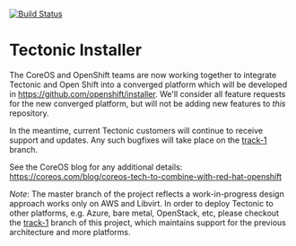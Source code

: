 [![Build Status](https://travis-ci.org/openshift/installer.svg?branch=master)](https://travis-ci.org/openshift/installer)

# Tectonic Installer

The CoreOS and OpenShift teams are now working together to integrate Tectonic and Open Shift into a converged platform which will be developed in https://github.com/openshift/installer. We'll consider all feature requests for the new converged platform, but will not be adding new features to _this_ repository.

In the meantime, current Tectonic customers will continue to receive support and updates. Any such bugfixes will take place on the [track-1](https://github.com/coreos/tectonic-installer/tree/track-1) branch.

See the CoreOS blog for any additional details:
https://coreos.com/blog/coreos-tech-to-combine-with-red-hat-openshift

*Note*: The master branch of the project reflects a work-in-progress design approach works only on AWS and Libvirt. In order to deploy Tectonic to other platforms, e.g. Azure, bare metal, OpenStack, etc, please checkout the [track-1](https://github.com/coreos/tectonic-installer/tree/track-1) branch of this project, which maintains support for the previous architecture and more platforms.
